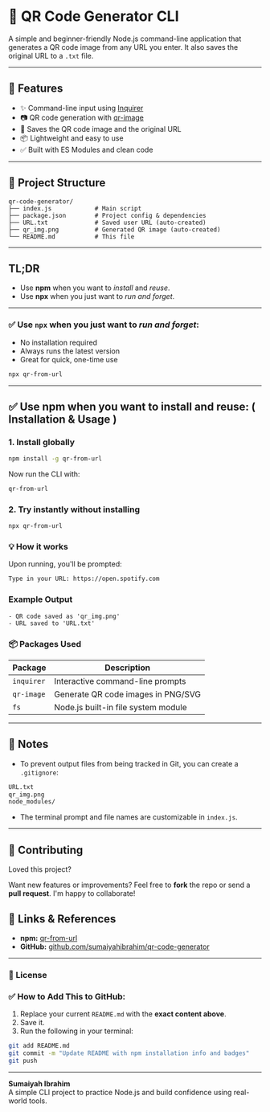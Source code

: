 # 🔳 QR Code Generator CLI

A simple and beginner-friendly Node.js command-line application that generates a QR code image from any URL you enter. It also saves the original URL to a `.txt` file.

---

## 🚀 Features

- ✨ Command-line input using [Inquirer](https://www.npmjs.com/package/inquirer)
- 📷 QR code generation with [qr-image](https://www.npmjs.com/package/qr-image)
- 💾 Saves the QR code image and the original URL
- 📦 Lightweight and easy to use
- ✅ Built with ES Modules and clean code

---

## 📂 Project Structure

```text
qr-code-generator/
├── index.js            # Main script
├── package.json        # Project config & dependencies
├── URL.txt             # Saved user URL (auto-created)
├── qr_img.png          # Generated QR image (auto-created)
└── README.md           # This file
```
---

## TL;DR
- Use **npm** when you want to _install_ and _reuse_.
- Use **npx** when you just want to _run and forget_.
---

### ✅ Use `npx` when you just want to _run and forget_:

- No installation required
- Always runs the latest version
- Great for quick, one-time use

```bash
npx qr-from-url
```
---

##  ✅ Use npm when you want to install and reuse: ( Installation & Usage )

### 1. Install globally
```bash
npm install -g qr-from-url
```

Now run the CLI with:
```bash
qr-from-url
```
### 2. Try instantly without installing
```bash
npx qr-from-url
```
### 💡 How it works
Upon running, you'll be prompted:
```bash
Type in your URL: https://open.spotify.com
```
###  Example Output
```text
- QR code saved as 'qr_img.png'
- URL saved to 'URL.txt'
```



### 📦 Packages Used

| Package   | Description                                      |
|-----------|--------------------------------------------------|
| `inquirer`  | Interactive command-line prompts               |
| `qr-image`  | Generate QR code images in PNG/SVG             |
| `fs`        | Node.js built-in file system module            |



---

## 📌 Notes
- To prevent output files from being tracked in Git, you can create a `.gitignore`:
```bash
URL.txt
qr_img.png
node_modules/
```
- The terminal prompt and file names are customizable in `index.js`.
---
## 🤝 Contributing

Loved this project?

Want new features or improvements? Feel free to **fork** the repo or send a **pull request**. I'm happy to collaborate!

## 🔗 Links & References

- **npm:** [qr-from-url](https://www.npmjs.com/package/qr-from-url)  
- **GitHub:** [github.com/sumaiyahibrahim/qr-code-generator](https://github.com/sumaiyahibrahim/qr-code-generator)
---
### 📜 License
### ✅ How to Add This to GitHub:

1. Replace your current `README.md` with the **exact content above**.
2. Save it.
3. Run the following in your terminal:

```bash
git add README.md
git commit -m "Update README with npm installation info and badges"
git push
```
---
**Sumaiyah Ibrahim**  
A simple CLI project to practice Node.js and build confidence using real-world tools.
